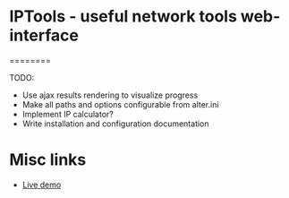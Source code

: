 # IPTools - useful network tools web-interface
========


TODO:

  * Use ajax results rendering to visualize progress
  * Make all paths and options configurable from alter.ini
  * Implement IP calculator?
  * Write installation and configuration documentation
 
# Misc links

  * [Live demo](http://ip.nightfly.biz)
  